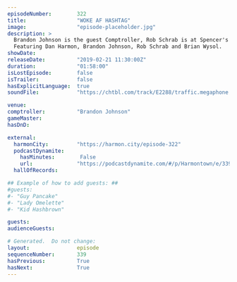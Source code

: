 ```yaml
---
episodeNumber:        322
title:                "WOKE AF HASHTAG"
image:                "episode-placeholder.jpg"
description: >
  Brandon Johnson is the guest Comptroller, Rob Schrab is at Spencer's desk, and our guest is Brian Wysol, creator of the Adult Swim series Hot Streets. Dan punishes Justin Roiland for missing the show.
  Featuring Dan Harmon, Brandon Johnson, Rob Schrab and Brian Wysol.
showDate:             
releaseDate:          "2019-02-21 11:30:00Z"
duration:             "01:58:00"
isLostEpisode:        false
isTrailer:            false
hasExplicitLanguage:  true
soundFile:            "https://chtbl.com/track/E2288/traffic.megaphone.fm/STA3365002042.mp3"

venue:                
comptroller:          "Brandon Johnson"
gameMaster:           
hasDnD:               

external:
  harmonCity:         "https://harmon.city/episode-322"
  podcastDynamite:
    hasMinutes:        False
    url:              "https://podcastdynamite.com/#/p/Harmontown/e/339/322"
  hallOfRecords:      

## Example of how to add guests: ##
#guests:
#- "Guy Pancake"
#- "Lady Omelette"
#- "Kid Hashbrown"

guests:
audienceGuests:

# Generated.  Do not change:
layout:               episode
sequenceNumber:       339
hasPrevious:          True
hasNext:              True
---
```


<!-- The episode description will be rendered here -->
<!-- Add your content below here -->

